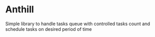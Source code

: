 # Anthill
Simple library to handle tasks queue with controlled tasks count and schedule tasks on desired period of time